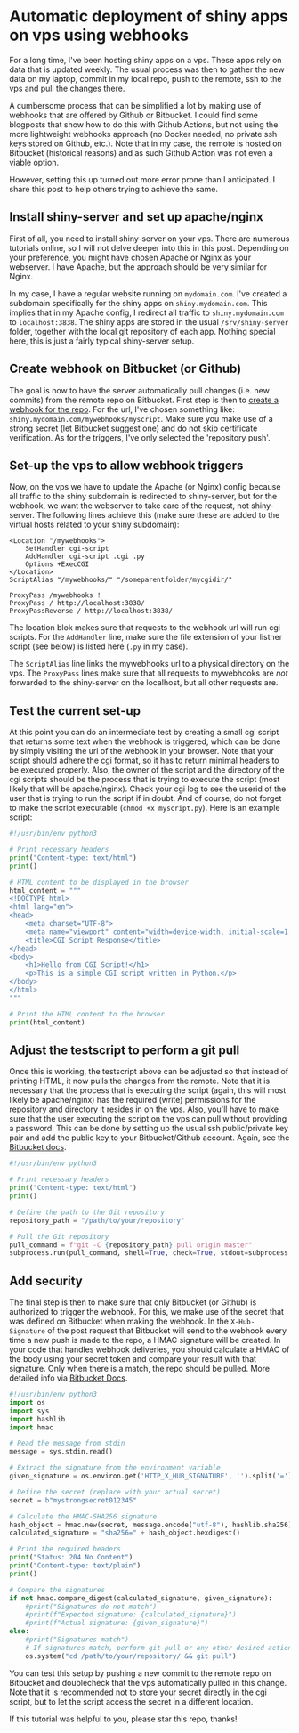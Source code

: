 # Automatic deployment of shiny apps on vps using webhooks

For a long time, I've been hosting shiny apps on a vps. These apps rely on data that is updated weekly. The usual process was then to gather the new data on my laptop, commit in my local repo, push to the remote, ssh to the vps and pull the changes there.

A cumbersome process that can be simplified a lot by making use of webhooks that are offered by Github or Bitbucket. I could find some blogposts that show how to do this with Github Actions, but not using the more lightweight webhooks approach (no Docker needed, no private ssh keys stored on Github, etc.). Note that in my case, the remote is hosted on Bitbucket (historical reasons) and as such Github Action was not even a viable option.

However, setting this up turned out more error prone than I anticipated. I share this post to help others trying to achieve the same.

## Install shiny-server and set up apache/nginx
First of all, you need to install shiny-server on your vps. There are numerous tutorials online, so I will not delve deeper into this in this post. Depending on your preference, you might have chosen Apache or Nginx as your webserver. I have Apache, but the approach should be very similar for Nginx.

In my case, I have a regular website running on `mydomain.com`. I've created a subdomain specifically for the shiny apps on `shiny.mydomain.com`. This implies that in my Apache config, I redirect all traffic to `shiny.mydomain.com` to `localhost:3838`. The shiny apps are stored in the usual `/srv/shiny-server` folder, together with the local git repository of each app. Nothing special here, this is just a fairly typical shiny-server setup.

## Create webhook on Bitbucket (or Github)
The goal is now to have the server automatically pull changes (i.e. new commits) from the remote repo on Bitbucket. First step is then to [create a webhook for the repo](https://support.atlassian.com/bitbucket-cloud/docs/manage-webhooks/ "Bitbucket Docs"). For the url, I've chosen something like: `shiny.mydomain.com/mywebhooks/myscript`. Make sure you make use of a strong secret (let Bitbucket suggest one) and do not skip certificate verification. As for the triggers, I've only selected the 'repository push'.

## Set-up the vps to allow webhook triggers
Now, on the vps we have to update the Apache (or Nginx) config because all traffic to the shiny subdomain is redirected to shiny-server, but for the webhook, we want the webserver to take care of the request, not shiny-server. The following lines achieve this (make sure these are added to the virtual hosts related to your shiny subdomain):

```
<Location "/mywebhooks">
    SetHandler cgi-script
    AddHandler cgi-script .cgi .py
    Options +ExecCGI
</Location>
ScriptAlias "/mywebhooks/" "/someparentfolder/mycgidir/"

ProxyPass /mywebhooks !
ProxyPass / http://localhost:3838/ 
ProxyPassReverse / http://localhost:3838/
```

The location blok makes sure that requests to the webhook url will run cgi scripts. For the `AddHandler` line, make sure the file extension of your listner script (see below) is listed here (`.py` in my case).

The `ScriptAlias` line links the mywebhooks url to a physical directory on the vps. The `ProxyPass` lines make sure that all requests to mywebhooks are *not* forwarded to the shiny-server on the localhost, but all other requests are.

## Test the current set-up
At this point you can do an intermediate test by creating a small cgi script that returns some text when the webhook is triggered, which can be done by simply visiting the url of the webhook in your browser. Note that your script should adhere the cgi format, so it has to return minimal headers to be executed properly. Also, the owner of the script and the directory of the cgi scripts should be the process that is trying to execute the script (most likely that will be apache/nginx). Check your cgi log to see the userid of the user that is trying to run the script if in doubt. And of course, do not forget to make the script executable (`chmod +x myscript.py`). Here is an example script:

```python
#!/usr/bin/env python3

# Print necessary headers
print("Content-type: text/html")
print()

# HTML content to be displayed in the browser
html_content = """
<!DOCTYPE html>
<html lang="en">
<head>
    <meta charset="UTF-8">
    <meta name="viewport" content="width=device-width, initial-scale=1.0">
    <title>CGI Script Response</title>
</head>
<body>
    <h1>Hello from CGI Script!</h1>
    <p>This is a simple CGI script written in Python.</p>
</body>
</html>
"""

# Print the HTML content to the browser
print(html_content)
```

## Adjust the testscript to perform a git pull
Once this is working, the testscript above can be adjusted so that instead of printing HTML, it now pulls the changes from the remote. Note that it is necessary that the process that is executing the script (again, this will most likely be apache/nginx) has the required (write) permissions for the repository and directory it resides in on the vps. Also, you'll have to make sure that the user executing the script on the vps can pull without providing a password. This can be done by setting up the usual ssh public/private key pair and add the public key to your Bitbucket/Github account. Again, see the [Bitbucket docs](https://support.atlassian.com/bitbucket-cloud/docs/set-up-personal-ssh-keys-on-linux/ "Bitbucket Docs").

```python
#!/usr/bin/env python3

# Print necessary headers
print("Content-type: text/html")
print()

# Define the path to the Git repository
repository_path = "/path/to/your/repository"

# Pull the Git repository
pull_command = f"git -C {repository_path} pull origin master"
subprocess.run(pull_command, shell=True, check=True, stdout=subprocess.DEVNULL, stderr=subprocess.DEVNULL)
```

## Add security
The final step is then to make sure that only Bitbucket (or Github) is authorized to trigger the webhook. For this, we make use of the secret that was defined on Bitbucket when making the webhook. In the `X-Hub-Signature` of the post request that Bitbucket will send to the webhook every time a new push is made to the repo, a HMAC signature will be created. In your code that handles webhook deliveries, you should calculate a HMAC of the body using your secret token and compare your result with that signature. Only when there is a match, the repo should be pulled. More detailed info via [Bitbucket Docs](https://support.atlassian.com/bitbucket-cloud/docs/manage-webhooks/ "Bitbucket Docs").

```python
#!/usr/bin/env python3
import os
import sys
import hashlib
import hmac

# Read the message from stdin
message = sys.stdin.read()

# Extract the signature from the environment variable
given_signature = os.environ.get('HTTP_X_HUB_SIGNATURE', '').split('=')[-1]

# Define the secret (replace with your actual secret)
secret = b"mystrongsecret012345"

# Calculate the HMAC-SHA256 signature
hash_object = hmac.new(secret, message.encode("utf-8"), hashlib.sha256)
calculated_signature = "sha256=" + hash_object.hexdigest()

# Print the required headers
print("Status: 204 No Content")
print("Content-type: text/plain")
print()

# Compare the signatures
if not hmac.compare_digest(calculated_signature, given_signature):
    #print("Signatures do not match")
    #print(f"Expected signature: {calculated_signature}")
    #print(f"Actual signature: {given_signature}")
else:
    #print("Signatures match")
    # If signatures match, perform git pull or any other desired action
    os.system("cd /path/to/your/repository/ && git pull")
```

You can test this setup by pushing a new commit to the remote repo on Bitbucket and doublecheck that the vps automatically pulled in this change. Note that it is recommended not to store your secret directly in the cgi script, but to let the script access the secret in a different location.

If this tutorial was helpful to you, please star this repo, thanks!

